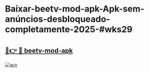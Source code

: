 # Baixar-beetv-mod-apk-Apk-sem-anúncios-desbloqueado-completamente-2025-#wks29

# <h2><a href="https://ainizakaria.my?title=beetv-mod-apk&ref=24M">🔗👉 🔴 beetv-mod-apk</a></h2>

[![acn](https://github.com/user-attachments/assets/0f9c940e-d8b0-45ae-aac7-cd30a18b3e1c)](https://ainizakaria.my?title=beetv-mod-apk&ref=24M)

